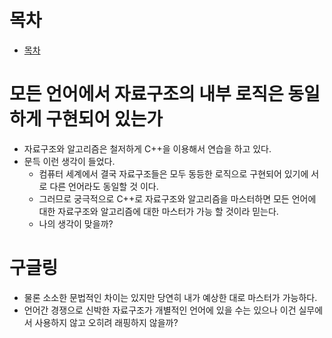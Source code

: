 # 목차
- [목차](#목차)

# 모든 언어에서 자료구조의 내부 로직은 동일하게 구현되어 있는가
- 자료구조와 알고리즘은 철저하게 C++을 이용해서 연습을 하고 있다. 
- 문득 이런 생각이 들었다. 
  - 컴퓨터 세계에서 결국 자료구조들은 모두 동등한 로직으로 구현되어 있기에 서로 다른 언어라도 동일할 것 이다.
  - 그러므로 궁극적으로 C++로 자료구조와 알고리즘을 마스터하면 모든 언어에 대한 자료구조와 알고리즘에 대한 마스터가 가능 할 것이라 믿는다.
  - 나의 생각이 맞을까?

# 구글링
- 물론 소소한 문법적인 차이는 있지만 당연히 내가 예상한 대로 마스터가 가능하다.
- 언어간 경쟁으로 신박한 자료구조가 개별적인 언어에 있을 수는 있으나 이건 실무에서 사용하지 않고 오히려 래핑하지 않을까?